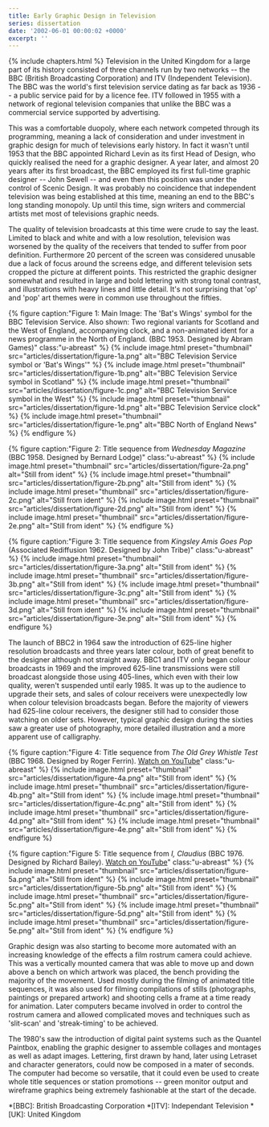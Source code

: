 ```yaml
---
title: Early Graphic Design in Television
series: dissertation
date: '2002-06-01 00:00:02 +0000'
excerpt: ''
---
```

{% include chapters.html %} Television in the United Kingdom for a large part of its history consisted of three channels run by two networks -- the BBC (British Broadcasting Corporation) and ITV (Independent Television). The BBC was the world's first television service dating as far back as 1936 -- a public service paid for by a licence fee. ITV followed in 1955 with a network of regional television companies that unlike the BBC was a commercial service supported by advertising.

This was a comfortable duopoly, where each network competed through its programming, meaning a lack of consideration and under investment in graphic design for much of televisions early history. In fact it wasn't until 1953 that the BBC appointed Richard Levin as its first Head of Design, who quickly realised the need for a graphic designer. A year later, and almost 20 years after its first broadcast, the BBC employed its first full-time graphic designer -- John Sewell -- and even then this position was under the control of Scenic Design. It was probably no coincidence that independent television was being established at this time, meaning an end to the BBC's long standing monopoly. Up until this time, sign writers and commercial artists met most of televisions graphic needs.

The quality of television broadcasts at this time were crude to say the least. Limited to black and white and with a low resolution, television was worsened by the quality of the receivers that tended to suffer from poor definition. Furthermore 20 percent of the screen was considered unusable due a lack of focus around the screens edge, and different television sets cropped the picture at different points. This restricted the graphic designer somewhat and resulted in large and bold lettering with strong tonal contrast, and illustrations with heavy lines and little detail. It's not surprising that 'op' and 'pop' art themes were in common use throughout the fifties.

{% figure caption:"Figure 1: Main Image: The 'Bat's Wings' symbol for the BBC Television Service. Also shown: Two regional variants for Scotland and the West of England, accompanying clock, and a non-animated ident for a news programme in the North of England. (BBC 1953. Designed by Abram Games)" class:"u-abreast" %}
{% include image.html preset="thumbnail" src="articles/dissertation/figure-1a.png" alt="BBC Television Service symbol or 'Bat's Wings'" %}
{% include image.html preset="thumbnail" src="articles/dissertation/figure-1b.png" alt="BBC Television Service symbol in Scotland" %}
{% include image.html preset="thumbnail" src="articles/dissertation/figure-1c.png" alt="BBC Television Service symbol in the West" %}
{% include image.html preset="thumbnail" src="articles/dissertation/figure-1d.png" alt="BBC Television Service clock" %}
{% include image.html preset="thumbnail" src="articles/dissertation/figure-1e.png" alt="BBC North of England News" %}
{% endfigure %}

{% figure caption:"Figure 2: Title sequence from <cite>Wednesday Magazine</cite> (BBC 1958. Designed by Bernard Lodge)" class:"u-abreast" %}
{% include image.html preset="thumbnail" src="articles/dissertation/figure-2a.png" alt="Still from ident" %}
{% include image.html preset="thumbnail" src="articles/dissertation/figure-2b.png" alt="Still from ident" %}
{% include image.html preset="thumbnail" src="articles/dissertation/figure-2c.png" alt="Still from ident" %}
{% include image.html preset="thumbnail" src="articles/dissertation/figure-2d.png" alt="Still from ident" %}
{% include image.html preset="thumbnail" src="articles/dissertation/figure-2e.png" alt="Still from ident" %}
{% endfigure %}

{% figure caption:"Figure 3: Title sequence from <cite>Kingsley Amis Goes Pop</cite> (Associated Rediffusion 1962. Designed by John Tribe)" class:"u-abreast" %}
{% include image.html preset="thumbnail" src="articles/dissertation/figure-3a.png" alt="Still from ident" %}
{% include image.html preset="thumbnail" src="articles/dissertation/figure-3b.png" alt="Still from ident" %}
{% include image.html preset="thumbnail" src="articles/dissertation/figure-3c.png" alt="Still from ident" %}
{% include image.html preset="thumbnail" src="articles/dissertation/figure-3d.png" alt="Still from ident" %}
{% include image.html preset="thumbnail" src="articles/dissertation/figure-3e.png" alt="Still from ident" %}
{% endfigure %}

The launch of BBC2 in 1964 saw the introduction of 625-line higher resolution broadcasts and three years later colour, both of great benefit to the designer although not straight away. BBC1 and ITV only began colour broadcasts in 1969 and the improved 625-line transmissions were still broadcast alongside those using 405-lines, which even with their low quality, weren't suspended until early 1985. It was up to the audience to upgrade their sets, and sales of colour receivers were unexpectedly low when colour television broadcasts began. Before the majority of viewers had 625-line colour receivers, the designer still had to consider those watching on older sets. However, typical graphic design during the sixties saw a greater use of photography, more detailed illustration and a more apparent use of calligraphy.

{% figure caption:"Figure 4: Title sequence from <cite>The Old Grey Whistle Test</cite> (BBC 1968. Designed by Roger Ferrin). [Watch on YouTube](https://www.youtube.com/watch?v=KNNAfzKwRn4)" class:"u-abreast" %}
{% include image.html preset="thumbnail" src="articles/dissertation/figure-4a.png" alt="Still from ident" %}
{% include image.html preset="thumbnail" src="articles/dissertation/figure-4b.png" alt="Still from ident" %}
{% include image.html preset="thumbnail" src="articles/dissertation/figure-4c.png" alt="Still from ident" %}
{% include image.html preset="thumbnail" src="articles/dissertation/figure-4d.png" alt="Still from ident" %}
{% include image.html preset="thumbnail" src="articles/dissertation/figure-4e.png" alt="Still from ident" %}
{% endfigure %}

{% figure caption:"Figure 5: Title sequence from <cite>I, Claudius</cite> (BBC 1976. Designed by Richard Bailey). [Watch on YouTube](https://www.youtube.com/watch?v=pKwaCTfa1EE)" class:"u-abreast" %}
{% include image.html preset="thumbnail" src="articles/dissertation/figure-5a.png" alt="Still from ident" %}
{% include image.html preset="thumbnail" src="articles/dissertation/figure-5b.png" alt="Still from ident" %}
{% include image.html preset="thumbnail" src="articles/dissertation/figure-5c.png" alt="Still from ident" %}
{% include image.html preset="thumbnail" src="articles/dissertation/figure-5d.png" alt="Still from ident" %}
{% include image.html preset="thumbnail" src="articles/dissertation/figure-5e.png" alt="Still from ident" %}
{% endfigure %}

Graphic design was also starting to become more automated with an increasing knowledge of the effects a film rostrum camera could achieve. This was a vertically mounted camera that was able to move up and down above a bench on which artwork was placed, the bench providing the majority of the movement. Used mostly during the filming of animated title sequences, it was also used for filming compilations of stills (photographs, paintings or prepared artwork) and shooting cells a frame at a time ready for animation. Later computers became involved in order to control the rostrum camera and allowed complicated moves and techniques such as 'slit-scan' and 'streak-timing' to be achieved.

The 1980's saw the introduction of digital paint systems such as the Quantel Paintbox, enabling the graphic designer to assemble collages and montages as well as adapt images. Lettering, first drawn by hand, later using Letraset and character generators, could now be composed in a mater of seconds. The computer had become so versatile, that it could even be used to create whole title sequences or station promotions -- green monitor output and wireframe graphics being extremely fashionable at the start of the decade.

*[BBC]: British Broadcasting Corporation
*[ITV]: Independant Television
*[UK]: United Kingdom

